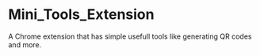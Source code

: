 # Mini_Tools_Extension
A Chrome extension that has simple usefull tools like generating QR codes and more.